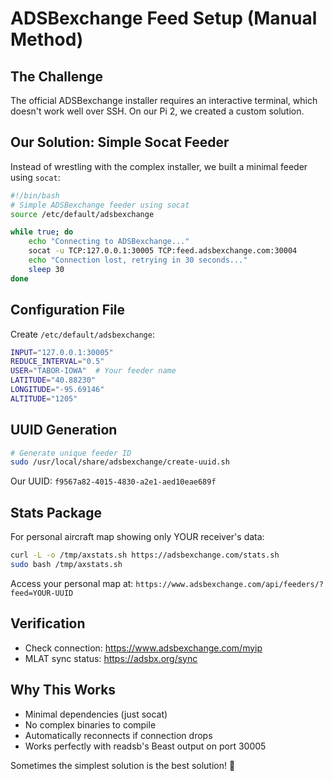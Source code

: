# ADSBexchange Feed Setup (Manual Method)

## The Challenge
The official ADSBexchange installer requires an interactive terminal, which doesn't work well over SSH. On our Pi 2, we created a custom solution.

## Our Solution: Simple Socat Feeder

Instead of wrestling with the complex installer, we built a minimal feeder using `socat`:

```bash
#!/bin/bash
# Simple ADSBexchange feeder using socat
source /etc/default/adsbexchange

while true; do
    echo "Connecting to ADSBexchange..."
    socat -u TCP:127.0.0.1:30005 TCP:feed.adsbexchange.com:30004
    echo "Connection lost, retrying in 30 seconds..."
    sleep 30
done
```

## Configuration File
Create `/etc/default/adsbexchange`:
```bash
INPUT="127.0.0.1:30005"
REDUCE_INTERVAL="0.5"
USER="TABOR-IOWA"  # Your feeder name
LATITUDE="40.88230"
LONGITUDE="-95.69146"
ALTITUDE="1205"
```

## UUID Generation
```bash
# Generate unique feeder ID
sudo /usr/local/share/adsbexchange/create-uuid.sh
```

Our UUID: `f9567a82-4015-4830-a2e1-aed10eae689f`

## Stats Package
For personal aircraft map showing only YOUR receiver's data:
```bash
curl -L -o /tmp/axstats.sh https://adsbexchange.com/stats.sh
sudo bash /tmp/axstats.sh
```

Access your personal map at:
`https://www.adsbexchange.com/api/feeders/?feed=YOUR-UUID`

## Verification
- Check connection: https://www.adsbexchange.com/myip
- MLAT sync status: https://adsbx.org/sync

## Why This Works
- Minimal dependencies (just socat)
- No complex binaries to compile
- Automatically reconnects if connection drops
- Works perfectly with readsb's Beast output on port 30005

Sometimes the simplest solution is the best solution! 🚀